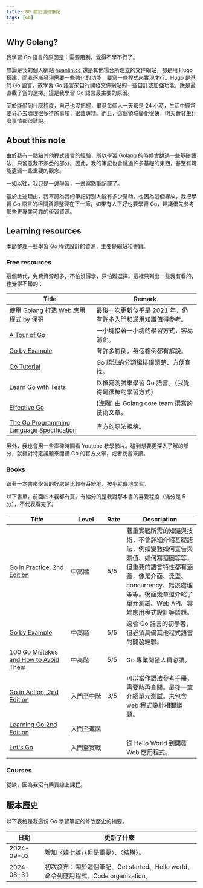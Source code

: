 ```yaml
---
title: 00 關於這個筆記
tags: [Go]
---
```


## Why Golang?

我學習 Go 語言的原因是：需要用到，覺得不學不行了。

無論是我的個人網站 [huanlin.cc](https://huanlin.cc/docs/) 還是其他場合所建立的文件網站，都是用 Hugo 搭建，而我逐漸發現需要一些強化的功能，要寫一些程式來實現才行。Hugo 是基於 Go 語言，故學習 Go 語言來自行開發文件網站的一些自訂或加強功能，應是最直截了當的選擇。這是我學習 Go 語言最主要的原因。

至於能學到什麼程度，自己也沒把握，畢竟每個人一天都是 24 小時，生活中經常要分心去處理很多待辦事項，很難專精。而且，這個領域變化很快，明天會發生什麼事情都很難說。

## About this note

由於我有一點點其他程式語言的經驗，所以學習 Golang 的時候會跳過一些基礎語法，只留意我不熟悉的部分。因此，我的筆記也會跳過許多基礎的東西，甚至有可能遺漏一些重要的觀念。

一如以往，我只是一邊學習，一邊寫點筆記罷了。

基於上述理由，我不認為我的筆記對別人能有多少幫助。也因為這個緣故，我把學習 Go 語言的相關資源整理在下一節，如果有人正好也要學習 Go，建議優先參考那些更專業可靠的學習資源。

## Learning resources

本節整理一些學習 Go 程式設計的資源，主要是網站和書籍。

### Free resources

這個時代，免費資源超多，不怕沒得學，只怕難選擇。這裡只列出一些我有看的，也覺得不錯的：

| Title                                                              | Remark                                 |
| ------------------------------------------------------------------ | -------------------------------------- |
| [使用 Golang 打造 Web 應用程式](https://willh.gitbook.io/build-web-application-with-golang-zhtw) by 保哥 | 最後一次更新似乎是 2021 年，仍有許多入門和通用知識值得參考。 |
| [A Tour of Go](https://go.dev/tour/)                               | 一小塊接著一小塊的學習方式，容易消化。 |
| [Go by Example](https://gobyexample.com/)                          | 有許多範例，每個範例都有解說。         |
| [Go Tutorial](https://www.w3schools.com/go/index.php)              | Go 語法的分類編排很清楚、方便查找。 |
| [Learn Go with Tests](https://quii.gitbook.io/learn-go-with-tests) | 以撰寫測試來學習 Go 語言。（我覺得是很棒的學習方式） |
| [Effective Go](https://go.dev/doc/effective_go)                    | [進階] 由 Golang core team 撰寫的技術文章。 |
| [The Go Programming Language Specification](https://go.dev/ref/spec) | 官方的語法規格。 |

另外，我也會用一些零碎時間看 Youtube 教學影片。碰到想要更深入了解的部分，就針對特定議題來閱讀 Go 的官方文章，或者找書來讀。

### Books

跟著一本書來學習的好處是比較有系統地、按步就班地學習。

以下書單，前面四本我都有買。有給分的是我對那本書的喜愛程度（滿分是 5 分），不代表看完了。

| Title <div style="width: 140px;"></div>| Level<div style="width: 80px;"></div> | Rate | Description |
|-----------------------|------------------------|---------|------------------------------------|
| [Go in Practice, 2nd Edition](https://www.manning.com/books/go-in-practice-second-edition) | 中高階 | 5/5 | 著重實戰所需的知識與技術，不會詳細介紹基礎語法，例如變數如何宣告與賦值、如何寫迴圈等等，但重要的語言特性都有涵蓋，像是介面、泛型、concurrency、錯誤處理等等。後面幾章還介紹了單元測試、Web API、雲端應用程式設計等議題。|
| [Go by Example](https://www.manning.com/books/go-by-example) | 中高階 | 5/5 | 適合 Go 語言的初學者，但必須具備其他程式語言的開發經驗。 |
| [100 Go Mistakes and How to Avoid Them](https://100go.co/book/) | 中高階 | 5/5 | Go 專業開發人員必讀。 |
| [Go in Action, 2nd Edition](https://www.manning.com/books/go-in-action-second-edition) | 入門至中階 | 3/5 | 可以當作語法參考手冊，需要時再查閱。最後一章介紹單元測試。未包含 web 程式設計相關議題。|
| [Learning Go 2nd Edition](https://www.amazon.com/Learning-Go-Jon-Bodner-ebook/dp/B0CS5DY1VN) | 入門至進階 |  |
| [Let's Go](https://lets-go.alexedwards.net/) | 入門至實戰 |  | 從 Hello World 到開發 Web 應用程式。 |

### Courses

從缺，因為我沒有購買線上課程。

## 版本歷史

以下表格是我這份 Go 學習筆記的修改歷史的摘要。

| 日期        | 更新了什麼                                                 |
|------------|-----------------------------------------------------------|
| 2024-09-02 | 增加〈雜七雜八但是重要〉、〈結構〉。 |
| 2024-08-31 | 初次發布：關於這個筆記、Get started、Hello world、命令列應用程式、Code organization。 |
